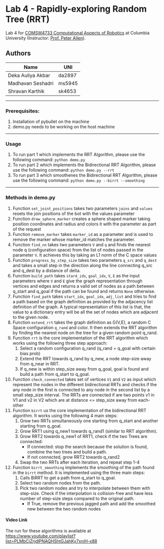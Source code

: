 # Lab 4 - Rapidly-exploring Random Tree (RRT)
Lab 4 for [COMSW4733 Computational Aspects of Robotics](https://www.cs.columbia.edu/~allen/F19/) at Columbia University (Instructor: [Prof. Peter Allen](http://www.cs.columbia.edu/~allen/)).

## Authors

| Name | UNI|
| - | - |
| Deka Auliya Akbar | da2897 |
| Madhavan Seshadri | ms5945 |
| Shravan Karthik | sk4653 |

----
### Prerequisites:

1. Installation of pybullet on the machine
2. demo.py needs to be working on the host machine

----
### Usage
1. To run part 1 which implements the RRT Algorithm, please use the following command:
`python demo.py`
1. To run part 2 which implements the Bidirectional RRT Algorithm, please use the following command:
`python demo.py --rrt`
1. To run part 3 which smoothenes the Bidirectional RRT Algorithm, please use the following command:
`python demo.py --birrt --smoothing`

----
### Methods in demo.py
1. Function `set_joint_positions` takes two parameters `joins` and `values` resets the join positions 
of the bot with the values parameter
1. Function `draw_sphere_marker` creates a sphere shaped marker taking position coordinates and radius
and colors it with the parameter as part of the request
1. Function `remove_marker` takes `marker_id` as a parameter and is used to remove the marker whose 
marker_id matches the parameter.
1. Function `find_nn` takes two parameters `V` and `q` and finds the nearest node q (configuration space) from the
 list of nodes passed in the parameter `V`. It achieves this by taking an L1 norm of the C space values
1. Function `progress_by_step_size` takes two parameters `q_src` and `q_dest` and takes a small step in the direction 
along the line connecting q_src and q_dest by a distance of delta.
1. Function `build_path` takes `stard_idx`, `goal_idx`, `V`, `E` as the input parameters where `V` and `E` give the 
graph representation through vertices and edges and returns a valid set of nodes as a path between q_start and q_goal if
the path can be found and returns `None` otherwise.
1. Function `find_path` takes `start_idx`, `goal_idx`, `adj_list` and tries to find a path based on the graph definition
 as provided by the adjacency list definition of the graph. A typical representation of this list is that, the value to 
 a dictionary entry will be all the set of nodes which are adjacent to the given node.
1. Function `extend_rrt` takes the graph definition as G(V,E), a random C Space configuration `q_rand` and color. It 
then extends the RRT algorithm by finding the nearest node on the tree for a given 
random point q_rand.
1. Function `rrt` is the core implementation of the RRT algorithm which works using the following three step approach:
    1. Select a random configuration q_rand (q_rand = q_goal with certain bias prob)
    1. Extend the RRT towards q_rand by q_new, a node step-size away from q_near in RRT.
    1. If q_new is within step_size away from q_goal, goal is found and build a path 
        from q_start to q_goal.
1. Function `check_connected` takes set of vertices `V1` and `V2` as input which represent the nodes in the different 
bidirectional RRTs and checks if the any node in the first is connected to any node in the second list by a small 
step_size interval. The RRTs are connected if are two points v1 in V1 and v2 in V2 which are at 
distance <= step_size away from each-other
1. Function `birrt` us the core implementation of the bidirectional RRT algorithm. It works using the following 
4 main steps:
    1. Grow two RRTs simultaneously one starting from q_start and another starting from q_goal.
    1. Grow RRT1 using q_new1 towards q_rand1 (similar to RRT algorithm).
    1. Grow RRT2 towards q_new1 of RRT1, check if the two Trees are connected:
        - If connected: stop the search because the solution is found, combine the two trees and 
            build a path.
        - If not connected, grow RRT2 towards q_rand2
    1. Swap the two RRTs after each iteration, and repeat step 1-4
1. Function `birrt_smoothing` implements the smoothing of the path found in the `birrt` method. 
It is implemented using the three main steps:
    1. Calls BiRRT to get a path from q_start to q_goal.
    1. Select two random nodes from the path.
    1. Pick two random nodes and try to interpolate between them with step-size. 
        Check if the interpolation is collision-free and have less number of step-size steps
        compared to the original path.
        - If True, remove the previous jagged path and add the smoothed new 
            between the two random nodes

#### Video Link

The run for these algorithms is available at https://www.youtube.com/playlist?list=PLMbCjZrjdlPNAQHShtGJahKy7xniH-x88



